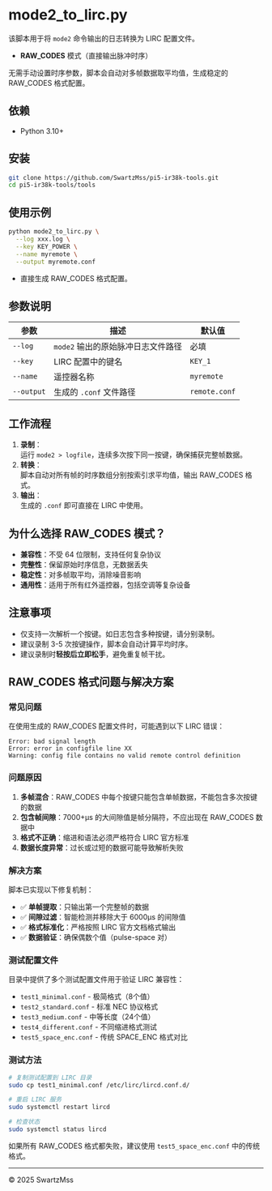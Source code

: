 # mode2\_to\_lirc.py

该脚本用于将 `mode2` 命令输出的日志转换为 LIRC 配置文件。

- **RAW\_CODES** 模式（直接输出脉冲时序）

无需手动设置时序参数，脚本会自动对多帧数据取平均值，生成稳定的 RAW\_CODES 格式配置。

## 依赖

- Python 3.10+

## 安装

```bash
git clone https://github.com/SwartzMss/pi5-ir38k-tools.git
cd pi5-ir38k-tools/tools
```

## 使用示例

```bash
python mode2_to_lirc.py \
  --log xxx.log \
  --key KEY_POWER \
  --name myremote \
  --output myremote.conf
```

- 直接生成 RAW\_CODES 格式配置。

## 参数说明

| 参数         | 描述                        | 默认值           |
| ---------- | ------------------------- | ------------- |
| `--log`    | `mode2` 输出的原始脉冲日志文件路径     | 必填            |
| `--key`    | LIRC 配置中的键名               | `KEY_1`       |
| `--name`   | 遥控器名称                     | `myremote`    |
| `--output` | 生成的 `.conf` 文件路径          | `remote.conf` |

## 工作流程

1. **录制**：\
   运行 `mode2 > logfile`，连续多次按下同一按键，确保捕获完整帧数据。
2. **转换**：\
   脚本自动对所有帧的时序数组分别按索引求平均值，输出 RAW\_CODES 格式。
3. **输出**：\
   生成的 `.conf` 即可直接在 LIRC 中使用。

## 为什么选择 RAW\_CODES 模式？

- **兼容性**：不受 64 位限制，支持任何复杂协议
- **完整性**：保留原始时序信息，无数据丢失
- **稳定性**：对多帧取平均，消除噪音影响
- **通用性**：适用于所有红外遥控器，包括空调等复杂设备

## 注意事项

- 仅支持一次解析一个按键。如日志包含多种按键，请分别录制。
- 建议录制 3-5 次按键操作，脚本会自动计算平均时序。
- 建议录制时**轻按后立即松手**，避免重复帧干扰。

## RAW_CODES 格式问题与解决方案

### 常见问题

在使用生成的 RAW_CODES 配置文件时，可能遇到以下 LIRC 错误：

```
Error: bad signal length
Error: error in configfile line XX
Warning: config file contains no valid remote control definition
```

### 问题原因

1. **多帧混合**：RAW_CODES 中每个按键只能包含单帧数据，不能包含多次按键的数据
2. **包含帧间隙**：7000+μs 的大间隙值是帧分隔符，不应出现在 RAW_CODES 数据中
3. **格式不正确**：缩进和语法必须严格符合 LIRC 官方标准
4. **数据长度异常**：过长或过短的数据可能导致解析失败

### 解决方案

脚本已实现以下修复机制：

- ✅ **单帧提取**：只输出第一个完整帧的数据
- ✅ **间隙过滤**：智能检测并移除大于 6000μs 的间隙值
- ✅ **格式标准化**：严格按照 LIRC 官方文档格式输出
- ✅ **数据验证**：确保偶数个值（pulse-space 对）

### 测试配置文件

目录中提供了多个测试配置文件用于验证 LIRC 兼容性：

- `test1_minimal.conf` - 极简格式（8个值）
- `test2_standard.conf` - 标准 NEC 协议格式
- `test3_medium.conf` - 中等长度（24个值）
- `test4_different.conf` - 不同缩进格式测试
- `test5_space_enc.conf` - 传统 SPACE_ENC 格式对比

### 测试方法

```bash
# 复制测试配置到 LIRC 目录
sudo cp test1_minimal.conf /etc/lirc/lircd.conf.d/

# 重启 LIRC 服务
sudo systemctl restart lircd

# 检查状态
sudo systemctl status lircd
```

如果所有 RAW_CODES 格式都失败，建议使用 `test5_space_enc.conf` 中的传统格式。

---

© 2025 SwartzMss

